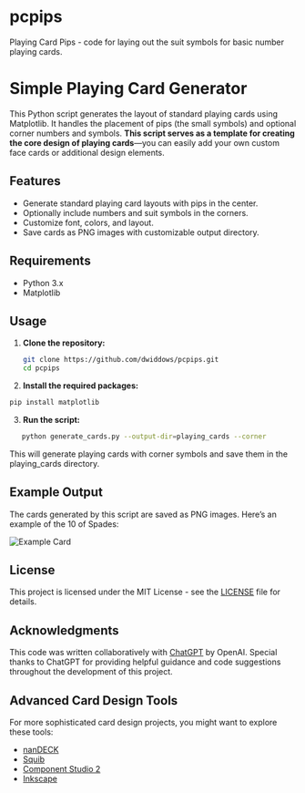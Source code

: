 # pcpips
Playing Card Pips - code for laying out the suit symbols for basic number playing cards.

# Simple Playing Card Generator

This Python script generates the layout of standard playing cards using Matplotlib. It handles the placement of pips (the small symbols) and optional corner numbers and symbols. **This script serves as a template for creating the core design of playing cards**—you can easily add your own custom face cards or additional design elements.

## Features

- Generate standard playing card layouts with pips in the center.
- Optionally include numbers and suit symbols in the corners.
- Customize font, colors, and layout.
- Save cards as PNG images with customizable output directory.

## Requirements

- Python 3.x
- Matplotlib

## Usage

1. **Clone the repository:**

   ```bash
   git clone https://github.com/dwiddows/pcpips.git
   cd pcpips
   ```

 2. **Install the required packages:**

 ```bash
 pip install matplotlib
```

3. **Run the script:**

```bash
   python generate_cards.py --output-dir=playing_cards --corner
```

This will generate playing cards with corner symbols and save them in the playing_cards directory.

## Example Output

The cards generated by this script are saved as PNG images. Here’s an example of the 10 of Spades:

![Example Card](example_image.png)

## License

This project is licensed under the MIT License - see the [LICENSE](LICENSE) file for details.

## Acknowledgments

This code was written collaboratively with [ChatGPT](https://openai.com/chatgpt) by OpenAI. Special thanks to ChatGPT for providing helpful guidance and code suggestions throughout the development of this project.

## Advanced Card Design Tools

For more sophisticated card design projects, you might want to explore these tools:
- [nanDECK](http://www.nandeck.com/)
- [Squib](https://squib.rocks/)
- [Component Studio 2](https://component.studio/)
- [Inkscape](https://inkscape.org/)
